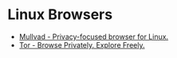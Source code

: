 # Linux Browsers

<!-- TOC -->

- [Mullvad - Privacy-focused browser for Linux.](https://github.com/lbrealdev/0k-linux/blob/main/browsers/mullvad.md)
- [Tor - Browse Privately. Explore Freely.](https://github.com/lbrealdev/0k-linux/blob/main/browsers/tor.md)
